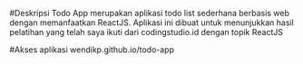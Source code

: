#Deskripsi
Todo App merupakan aplikasi todo list sederhana berbasis web dengan memanfaatkan ReactJS. Aplikasi ini dibuat untuk menunjukkan hasil pelatihan yang telah saya ikuti dari codingstudio.id dengan topik ReactJS

#Akses aplikasi
wendikp.github.io/todo-app
